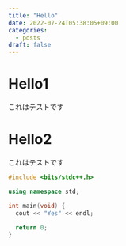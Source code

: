 ```yaml
---
title: "Hello"
date: 2022-07-24T05:38:05+09:00
categories:
  - posts
draft: false
---
```


# Hello1
これはテストです

# Hello2
これはテストです

```cpp
#include <bits/stdc++.h>

using namespace std;

int main(void) {
  cout << "Yes" << endl;

  return 0;
}
```
